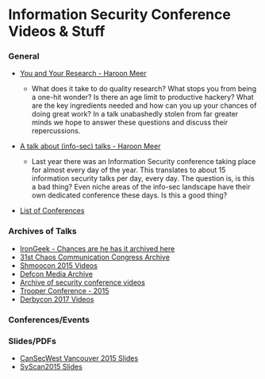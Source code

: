 # Information Security Conference Videos & Stuff

### General

* [You and Your Research - Haroon Meer](https://www.youtube.com/watch?v=JoVx_-bM8Tg)

  * What does it take to do quality research? What stops you from being a
    one-hit wonder? Is there an age limit to productive hackery? What are the
    key ingredients needed and how can you up your chances of doing great work?
    In a talk unabashedly stolen from far greater minds we hope to answer these
    questions and discuss their repercussions.

* [A talk about (info-sec) talks - Haroon Meer ](https://www.youtube.com/watch?v=BlVjdUkrSFY)

  * Last year there was an Information Security conference taking place for
    almost every day of the year. This translates to about 15 information
    security talks per day, every day. The question is, is this a bad thing?
    Even niche areas of the info-sec landscape have their own dedicated
    conference these days. Is this a good thing?

* [List of Conferences](https://infosec-conferences.com/)

### Archives of Talks

* [IronGeek - Chances are he has it archived here](https://www.irongeek.com/)
* [31st Chaos Communication Congress Archive](http://cdn.media.ccc.de/congress/31C3/)
* [Shmoocon 2015 Videos](https://archive.org/details/shmoocon-2015-videos-playlist)
* [Defcon Media Archive](https://media.defcon.org/)
* [Archive of security conference videos](http://wipkip.nikhef.nl/events/)
* [Trooper Conference - 2015](https://www.youtube.com/channel/UCPY5aUREHmbDO4PtR6AYLfQ)
* [Derbycon 2017 Videos](https://www.irongeek.com/i.php?page=videos/derbycon7/mainlist)

### Conferences/Events

### Slides/PDFs

* [CanSecWest Vancouver 2015 Slides](https://cansecwest.com/csw15archive.html)
* [SyScan2015 Slides](https://www.syscan.org/index.php/download)
